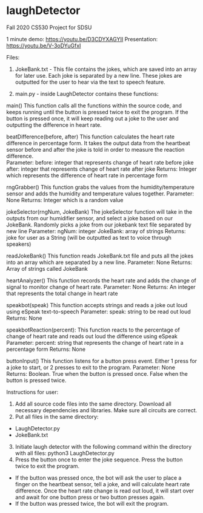 # laughDetector
Fall 2020 CS530 Project for SDSU

1 minute demo: https://youtu.be/D3CDYXAGYII
Presentation: https://youtu.be/V-3oDYuGfxI

Files: 
1. JokeBank.txt - This file contains the jokes, which are saved into an array for later use. Each joke is separated by a new line. These jokes are outputted for the user to hear via the text to speech feature.

2. main.py - inside LaughDetector contains these functions:

main()
This function calls all the functions within the source code, and keeps running until the button is pressed twice to exit the program. If the button is pressed once, it will keep reading out a joke to the user and outputting the difference in heart rate.

beatDifference(before, after)
This function calculates the heart rate difference in percentage form. It takes the output data from the heartbeat sensor before and after the joke is told in order to measure the reaction difference.  
Parameter: 
before: integer that represents change of heart rate before joke
after: integer that represents change of heart rate after joke
Returns: 
Integer which represents the difference of heart rate in percentage form 

rngGrabber()
This function grabs the values from the humidity/temperature sensor and adds the humidity and temperature values together. 
Parameter: 
None
Returns: 
Integer which is a random value

jokeSelector(rngNum, JokeBank)
The jokeSelector function will take in the outputs from our humidifier sensor, and select a joke based on our JokeBank. Randomly picks a joke from our jokebank text file separated by new line
Parameter: 
ngNum: integer
JokeBank: array of strings
Returns: joke for user as a String (will be outputted as text to voice through speakers)

readJokeBank()
This function reads JokeBank.txt file and puts all the jokes into an array which are separated by a new line.
Parameter:
None
Returns:
Array of strings called JokeBank

heartAnalyzer()
This function records the heart rate and adds the change of signal to monitor change of heart rate.
Parameter:
None
Returns:
An integer that represents the total change in heart rate

speakbot(speak)
This function accepts strings and reads a joke out loud using eSpeak text-to-speech
Parameter:
speak: string to be read out loud
Returns:
None

speakbotReaction(percent):
This function reacts to the percentage of change of heart rate and reads out loud the difference using eSpeak
Parameter:
percent: string that represents the change of heart rate in a percentage form
Returns:
None

buttonInput()
This function listens for a button press event. Either 1 press for a joke to start, or 2 presses to exit to the program.
Parameter:
None
Returns:
Boolean. True when the button is pressed once. False when the button is pressed twice.

Instructions for user: 
1) Add all source code files into the same directory. Download all necessary dependencies and libraries. Make sure all circuits are correct.
2) Put all files in the same directory: 
- LaughDetector.py
- JokeBank.txt
3) Initiate laugh detector with the following command within the directory with all files:
python3 LaughDetector.py
4) Press the button once to enter the joke sequence. Press the button twice to exit the program.
- If the button was pressed once, the bot will ask the user to place a finger on the heartbeat sensor, tell a joke, and will calculate heart rate difference. Once the heart rate change is read out loud, it will start over and await for one button press or two button presses again.
- If the button was pressed twice, the bot will exit the program.

